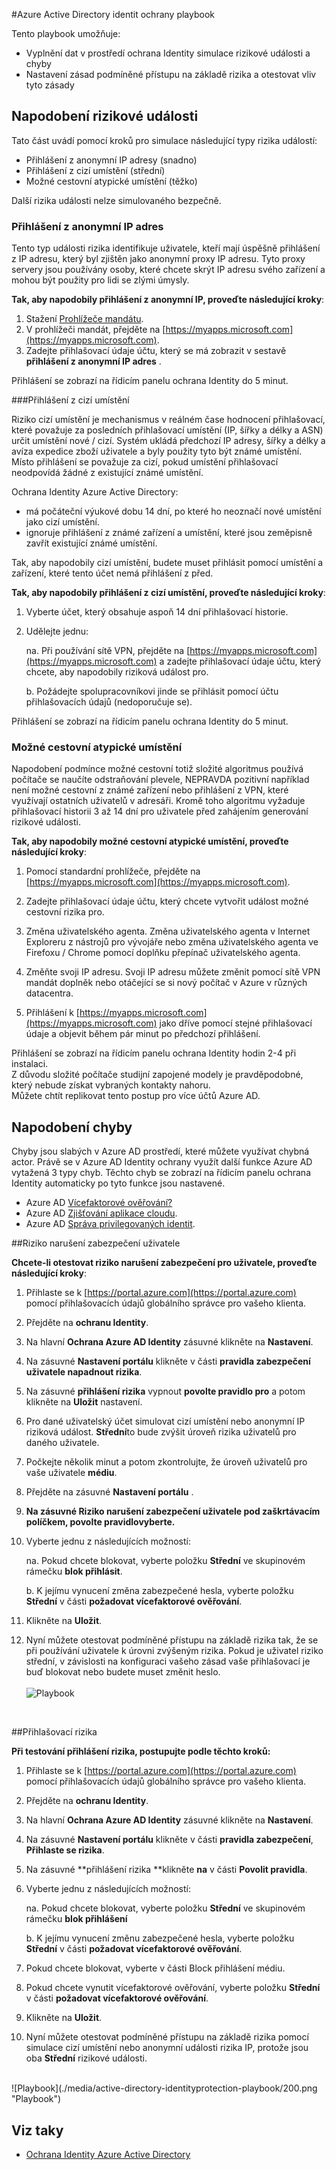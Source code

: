 <properties
    pageTitle="Azure Active Directory Identity Protection playbook | Microsoft Azure"
    description="Zjistěte, jak Ochrana Azure AD Identity umožňují omezit možnost mohl využívat hostují identity nebo zařízení a k zajištění identitu nebo zařízení, která byla dříve podezřelé nebo známo, že být."
    services="active-directory"
    keywords="Ochrana identity služby Azure active directory, zjišťování aplikace cloudu, Správa aplikací, zabezpečení, rizika, úroveň rizika, chyba, zásady zabezpečení"
    documentationCenter=""
    authors="markusvi"
    manager="femila"
    editor=""/>

<tags
    ms.service="active-directory"
    ms.workload="identity"
    ms.tgt_pltfrm="na"
    ms.devlang="na"
    ms.topic="article"
    ms.date="08/22/2016"
    ms.author="markvi"/>

#<a name="azure-active-directory-identity-protection-playbook"></a>Azure Active Directory identit ochrany playbook 

Tento playbook umožňuje:

- Vyplnění dat v prostředí ochrana Identity simulace rizikové události a chyby
- Nastavení zásad podmíněné přístupu na základě rizika a otestovat vliv tyto zásady


## <a name="simulating-risk-events"></a>Napodobení rizikové události

Tato část uvádí pomocí kroků pro simulace následující typy rizika událostí:

- Přihlášení z anonymní IP adresy (snadno)
- Přihlášení z cizí umístění (střední)
- Možné cestovní atypické umístění (těžko)

Další rizika události nelze simulovaného bezpečně.


### <a name="sign-ins-from-anonymous-ip-addresses"></a>Přihlášení z anonymní IP adres

Tento typ události rizika identifikuje uživatele, kteří mají úspěšně přihlášení z IP adresu, který byl zjištěn jako anonymní proxy IP adresu. Tyto proxy servery jsou používány osoby, které chcete skrýt IP adresu svého zařízení a mohou být použity pro lidi se zlými úmysly.

**Tak, aby napodobily přihlášení z anonymní IP, proveďte následující kroky**:

1.  Stažení [Prohlížeče mandátu](https://www.torproject.org/projects/torbrowser.html.en).
2.  V prohlížeči mandát, přejděte na [https://myapps.microsoft.com](https://myapps.microsoft.com).   
3.  Zadejte přihlašovací údaje účtu, který se má zobrazit v sestavě **přihlášení z anonymní IP adres** .

Přihlášení se zobrazí na řídicím panelu ochrana Identity do 5 minut. 


###<a name="sign-ins-from-unfamiliar-locations"></a>Přihlášení z cizí umístění

Riziko cizí umístění je mechanismus v reálném čase hodnocení přihlašovací, které považuje za posledních přihlašovací umístění (IP, šířky a délky a ASN) určit umístění nové / cizí. Systém ukládá předchozí IP adresy, šířky a délky a avíza expedice zboží uživatele a byly použity tyto být známé umístění. Místo přihlášení se považuje za cizí, pokud umístění přihlašovací neodpovídá žádné z existující známé umístění.

Ochrana Identity Azure Active Directory:  

 - má počáteční výukové dobu 14 dní, po které ho neoznačí nové umístění jako cizí umístění.
 - ignoruje přihlášení z známé zařízení a umístění, které jsou zeměpisně zavřít existující známé umístění.

Tak, aby napodobily cizí umístění, budete muset přihlásit pomocí umístění a zařízení, které tento účet nemá přihlášení z před. 


**Tak, aby napodobily přihlášení z cizí umístění, proveďte následující kroky**:

1.  Vyberte účet, který obsahuje aspoň 14 dní přihlašovací historie. 

2.  Udělejte jednu:
    
    na. Při používání sítě VPN, přejděte na [https://myapps.microsoft.com](https://myapps.microsoft.com) a zadejte přihlašovací údaje účtu, který chcete, aby napodobily riziková událost pro.

    b. Požádejte spolupracovníkovi jinde se přihlásit pomocí účtu přihlašovacích údajů (nedoporučuje se).

Přihlášení se zobrazí na řídicím panelu ochrana Identity do 5 minut.
 
### <a name="impossible-travel-to-atypical-location"></a>Možné cestovní atypické umístění
Napodobení podmínce možné cestovní totiž složité algoritmus používá počítače se naučíte odstraňování plevele, NEPRAVDA pozitivní například není možné cestovní z známé zařízení nebo přihlášení z VPN, které využívají ostatních uživatelů v adresáři. Kromě toho algoritmu vyžaduje přihlašovací historii 3 až 14 dní pro uživatele před zahájením generování rizikové události.

**Tak, aby napodobily možné cestovní atypické umístění, proveďte následující kroky**:

1.  Pomocí standardní prohlížeče, přejděte na [https://myapps.microsoft.com](https://myapps.microsoft.com).  

2.  Zadejte přihlašovací údaje účtu, který chcete vytvořit událost možné cestovní rizika pro.

3.  Změna uživatelského agenta. Změna uživatelského agenta v Internet Exploreru z nástrojů pro vývojáře nebo změna uživatelského agenta ve Firefoxu / Chrome pomocí doplňku přepínač uživatelského agenta.

4.  Změňte svoji IP adresu. Svoji IP adresu můžete změnit pomocí sítě VPN mandát doplněk nebo otáčející se si nový počítač v Azure v různých datacentra.

5.  Přihlášení k [https://myapps.microsoft.com](https://myapps.microsoft.com) jako dříve pomocí stejné přihlašovací údaje a objevit během pár minut po předchozí přihlášení.

Přihlášení se zobrazí na řídicím panelu ochrana Identity hodin 2-4 při instalaci.<br>
Z důvodu složité počítače studijní zapojené modely je pravděpodobné, který nebude získat vybraných kontakty nahoru.<br> Můžete chtít replikovat tento postup pro více účtů Azure AD.


## <a name="simulating-vulnerabilities"></a>Napodobení chyby 
Chyby jsou slabých v Azure AD prostředí, které můžete využívat chybná actor. Právě se v Azure AD Identity ochrany využít další funkce Azure AD vytažená 3 typy chyb. Těchto chyb se zobrazí na řídicím panelu ochrana Identity automaticky po tyto funkce jsou nastavené.

-   Azure AD [Vícefaktorové ověřování?](../multi-factor-authentication/multi-factor-authentication.md)
-   Azure AD [Zjišťování aplikace cloudu](active-directory-cloudappdiscovery-whatis.md).
-   Azure AD [Správa privilegovaných identit](active-directory-privileged-identity-management-configure.md). 



##<a name="user-compromise-risk"></a>Riziko narušení zabezpečení uživatele

**Chcete-li otestovat riziko narušení zabezpečení pro uživatele, proveďte následující kroky**:

1.  Přihlaste se k [https://portal.azure.com](https://portal.azure.com) pomocí přihlašovacích údajů globálního správce pro vašeho klienta.

2.  Přejděte na **ochranu Identity**. 

3.  Na hlavní **Ochrana Azure AD Identity** zásuvné klikněte na **Nastavení**. 

4.  Na zásuvné **Nastavení portálu** klikněte v části **pravidla zabezpečení** **uživatele napadnout rizika**. 

5.  Na zásuvné **přihlášení rizika** vypnout **povolte pravidlo pro** a potom klikněte na **Uložit** nastavení.

6.  Pro dané uživatelský účet simulovat cizí umístění nebo anonymní IP riziková událost. **Střední**to bude zvýšit úroveň rizika uživatelů pro daného uživatele.

7.  Počkejte několik minut a potom zkontrolujte, že úroveň uživatelů pro vaše uživatele **médiu**.

8.  Přejděte na zásuvné **Nastavení portálu** .

9.  **Na zásuvné **Riziko narušení zabezpečení uživatele** pod zaškrtávacím políčkem, **povolte pravidlo**vyberte.** 

10. Vyberte jednu z následujících možností:

    na. Pokud chcete blokovat, vyberte položku **Střední** ve skupinovém rámečku **blok přihlásit**.

    b. K jejímu vynucení změna zabezpečené hesla, vyberte položku **Střední** v části **požadovat vícefaktorové ověřování**.

13. Klikněte na **Uložit**.

14. Nyní můžete otestovat podmíněné přístupu na základě rizika tak, že se při používání uživatele k úrovni zvýšeným rizika. Pokud je uživatel riziko střední, v závislosti na konfiguraci vašeho zásad vaše přihlašovací je buď blokovat nebo budete muset změnit heslo. 
<br><br>
![Playbook](./media/active-directory-identityprotection-playbook/201.png "Playbook")
<br>

 
##<a name="sign-in-risk"></a>Přihlašovací rizika

 
**Při testování přihlášení rizika, postupujte podle těchto kroků:**

1.  Přihlaste se k [https://portal.azure.com](https://portal.azure.com) pomocí přihlašovacích údajů globálního správce pro vašeho klienta.

2.  Přejděte na **ochranu Identity**.

3.  Na hlavní **Ochrana Azure AD Identity** zásuvné klikněte na **Nastavení**. 

4.  Na zásuvné **Nastavení portálu** klikněte v části **pravidla zabezpečení**, **Přihlaste se rizika**.

5.  Na zásuvné **přihlášení rizika **klikněte **na** v části **Povolit pravidla**. 

7.  Vyberte jednu z následujících možností:

    na. Pokud chcete blokovat, vyberte položku **Střední** ve skupinovém rámečku **blok přihlášení**

    b. K jejímu vynucení změnu zabezpečené hesla, vyberte položku **Střední** v části **požadovat vícefaktorové ověřování**.

8.  Pokud chcete blokovat, vyberte v části Block přihlášení médiu.

9.  Pokud chcete vynutit vícefaktorové ověřování, vyberte položku **Střední** v části **požadovat vícefaktorové ověřování**.

10. Klikněte na **Uložit**.

11. Nyní můžete otestovat podmíněné přístupu na základě rizika pomocí simulace cizí umístění nebo anonymní události rizika IP, protože jsou oba **Střední** rizikové události.

<br>
![Playbook](./media/active-directory-identityprotection-playbook/200.png "Playbook")
<br>


## <a name="see-also"></a>Viz taky

 - [Ochrana Identity Azure Active Directory](active-directory-identityprotection.md)

